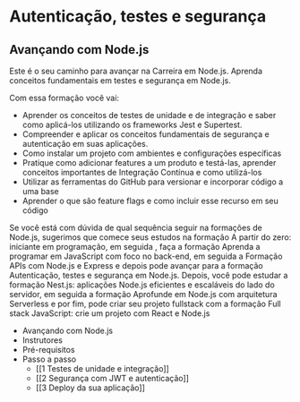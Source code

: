 # Autenticação, testes e segurança
## Avançando com Node.js

Este é o seu caminho para avançar na Carreira em Node.js. Aprenda conceitos fundamentais em testes e segurança em Node.js.

Com essa formação você vai:

- Aprender os conceitos de testes de unidade e de integração e saber como aplicá-los utilizando os frameworks Jest e Supertest.
- Compreender e aplicar os conceitos fundamentais de segurança e autenticação em suas aplicações.
- Como instalar um projeto com ambientes e configurações específicas
- Pratique como adicionar features a um produto e testá-las, aprender conceitos importantes de Integração Contínua e como utilizá-los
- Utilizar as ferramentas do GitHub para versionar e incorporar código a uma base
- Aprender o que são feature flags e como incluir esse recurso em seu código

Se você está com dúvida de qual sequência seguir na formações de Node.js, sugerimos que comece seus estudos na formação A partir do zero: iniciante em programação, em seguida , faça a formação Aprenda a programar em JavaScript com foco no back-end, em seguida a Formação APIs com Node.js e Express e depois pode avançar para a formação Autenticação, testes e segurança em Node.js. Depois, você pode estudar a formação Nest.js: aplicações Node.js eficientes e escaláveis do lado do servidor, em seguida a formação Aprofunde em Node.js com arquitetura Serverless e por fim, pode criar seu projeto fullstack com a formação Full stack JavaScript: crie um projeto com React e Node.js

- Avançando com Node.js
- Instrutores
- Pré-requisitos
- Passo a passo
	- [[1 Testes de unidade e integração]]
	- [[2 Segurança com JWT e autenticação]]
	- [[3 Deploy da sua aplicação]]